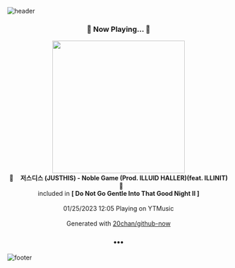 ![header](https://capsule-render.vercel.app/api?type=wave&height=170&section=header&text=Hi.%20I'm%20SHIFT&fontColor=090707&fontAlignX=45&fontAlignY=65&fontSize=100)

<h3 align="center">🎵 Now Playing... 🎵</h3>
<p align="center">
  <a href="https://music.youtube.com/watch?v=LxwrUdJ0yqs">
    <img width="300" src="https://lh3.googleusercontent.com/-hWZoSvRqB7u5ouJh2bJvK6BIm9YXBYAo7tR8FC-o941a21q0wnH1CTQcAeVA10ZINBI8nrFE2mX5NY">
  </a>
  <br>
  🎵&nbsp&nbsp&nbsp <b>저스디스 (JUSTHIS) - Noble Game (Prod. ILLUID HALLER)(feat. ILLINIT)</b> &nbsp&nbsp&nbsp🎵
  <br>
  included in <b>[ Do Not Go Gentle Into That Good Night II ]</b>
  
  <br />
  <br />
  01/25/2023 12:05 Playing on YTMusic
  <br />
  <br />
  Generated with <a href="https://github.com/20chan/github-now">20chan/github-now</a>
</p>

<h3 align="center">•••</h3>

![footer](https://capsule-render.vercel.app/api?type=wave&height=150&section=footer)

